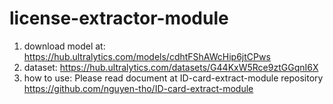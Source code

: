 # license-extractor-module
1. download model at: https://hub.ultralytics.com/models/cdhtFShAWcHip6jtCPws
2. dataset: https://hub.ultralytics.com/datasets/G44KxW5Rce9ztGGqnI6X
3. how to use: Please read document at ID-card-extract-module repository https://github.com/nguyen-tho/ID-card-extract-module
